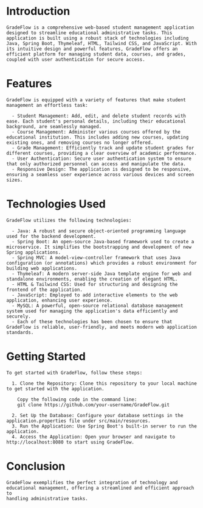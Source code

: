 #  Introduction
    GradeFlow is a comprehensive web-based student management application designed to streamline educational administrative tasks. This application is built using a robust stack of technologies including Java, Spring Boot, Thymeleaf, HTML, Tailwind CSS, and JavaScript. With its intuitive design and powerful features, GradeFlow offers an efficient platform for managing student data, courses, and grades, coupled with user authentication for secure access.

#  Features
    GradeFlow is equipped with a variety of features that make student management an effortless task:
    
      - Student Management: Add, edit, and delete student records with ease. Each student's personal details, including their educational background, are seamlessly managed.
      - Course Management: Administer various courses offered by the educational institution. This includes adding new courses, updating existing ones, and removing courses no longer offered.
      - Grade Management: Efficiently track and update student grades for different courses, providing a clear overview of academic performance.
      - User Authentication: Secure user authentication system to ensure that only authorized personnel can access and manipulate the data.
      - Responsive Design: The application is designed to be responsive, ensuring a seamless user experience across various devices and screen sizes.

# Technologies Used
    GradeFlow utilizes the following technologies:

      - Java: A robust and secure object-oriented programming language used for the backend development.
      - Spring Boot: An open-source Java-based framework used to create a microservice. It simplifies the bootstrapping and development of new Spring applications.
      - Spring MVC: A model-view-controller framework that uses Java configuration (or annotations) which provides a robust environment for building web applications.
      - Thymeleaf: A modern server-side Java template engine for web and standalone environments, enabling the creation of elegant HTML.
      - HTML & Tailwind CSS: Used for structuring and designing the frontend of the application.
      - JavaScript: Employed to add interactive elements to the web application, enhancing user experience.
      - MySQL: A powerful, open-source relational database management system used for managing the application's data efficiently and securely.
      - Each of these technologies has been chosen to ensure that GradeFlow is reliable, user-friendly, and meets modern web application standards.

# Getting Started
    To get started with GradeFlow, follow these steps:

      1. Clone the Repository: Clone this repository to your local machine to get started with the application.

        Copy the following code in the command line:  
        git clone https://github.com/your-username/GradeFlow.git
            
      2. Set Up the Database: Configure your database settings in the application.properties file under src/main/resources.
      3. Run the Application: Use Spring Boot's built-in server to run the application.
      4. Access the Application: Open your browser and navigate to http://localhost:8080 to start using GradeFlow.

# Conclusion
    GradeFlow exemplifies the perfect integration of technology and educational management, offering a streamlined and efficient approach to 
    handling administrative tasks.
      
      
      
